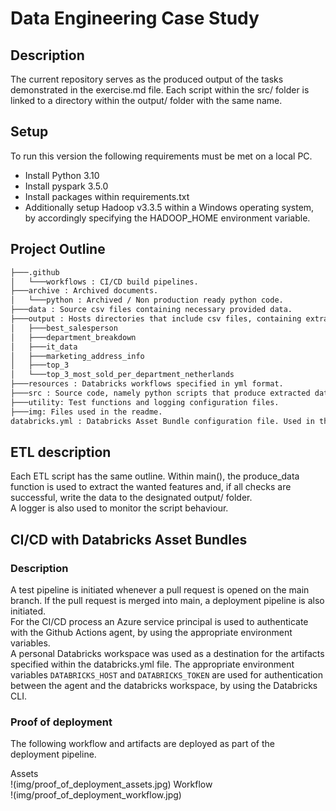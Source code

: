 # Data Engineering Case Study

## Description

The current repository serves as the produced output of the tasks demonstrated in the exercise.md file. Each script within the src/ folder is linked to a directory within the output/ folder with the same name.

## Setup

To run this version the following requirements must be met on a local PC.

- Install Python 3.10
- Install pyspark 3.5.0
- Install packages within requirements.txt
- Additionally setup Hadoop v3.3.5 within a Windows operating system, by accordingly specifying the HADOOP_HOME environment variable.

## Project Outline

```bash
├───.github 
│   └───workflows : CI/CD build pipelines.
├───archive : Archived documents.
│   └───python : Archived / Non production ready python code.
├───data : Source csv files containing necessary provided data.
├───output : Hosts directories that include csv files, containing extracted data per task.
│   ├───best_salesperson
│   ├───department_breakdown
│   ├───it_data
│   ├───marketing_address_info
│   ├───top_3
│   └───top_3_most_sold_per_department_netherlands
├───resources : Databricks workflows specified in yml format. 
├───src : Source code, namely python scripts that produce extracted data, saved in the outputs/ folder.
├───utility: Test functions and logging configuration files.
├───img: Files used in the readme.
databricks.yml : Databricks Asset Bundle configuration file. Used in the CI/CD deployment process.
```

## ETL description

Each ETL script has the same outline. Within main(), the produce_data function is used to extract the wanted features and, if all checks are successful, write the data to the designated output/ folder. <br>
A logger is also used to monitor the script behaviour.

## CI/CD with Databricks Asset Bundles

### Description
A test pipeline is initiated whenever a pull request is opened on the main branch. If the pull request is merged into main, a deployment pipeline is also initiated. <br>
For the CI/CD process an Azure service principal is used to authenticate with the Github Actions agent, by using the appropriate environment variables. <br>
A personal Databricks workspace was used as a destination for the artifacts specified within the databricks.yml file. The appropriate environment variables ```DATABRICKS_HOST``` and ```DATABRICKS_TOKEN```
are used for authentication between the agent and the databricks workspace, by using the Databricks CLI. <br>

### Proof of deployment

The following workflow and artifacts are deployed as part of the deployment pipeline.

Assets
<br>
!(img/proof_of_deployment_assets.jpg)
Workflow
<br>
!(img/proof_of_deployment_workflow.jpg)



